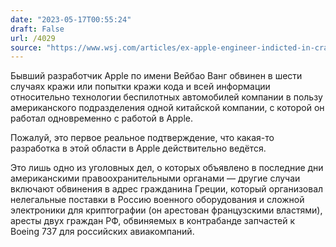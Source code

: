 ```yaml
---
date: "2023-05-17T00:55:24"
draft: False
url: /4029
source: "https://www.wsj.com/articles/ex-apple-engineer-indicted-in-crackdown-on-flow-of-restricted-tech-to-china-russia-e1fd8cfa?mod=tech_lead_pos4"
---
```


Бывший разработчик Apple по имени Вейбао Ванг обвинен в шести случаях кражи или попытки кражи кода и всей информации относительно технологии беспилотных автомобилей компании в пользу американского подразделения одной китайской компании, с которой он работал одновременно с работой в Apple. 

Пожалуй, это первое реальное подтверждение, что какая-то разработка в этой области в Apple действительно ведётся.

Это лишь одно из уголовных дел, о которых объявлено в последние дни американскими правоохранительными органами — другие случаи включают обвинения в адрес гражданина Греции, который организовал нелегальные поставки в Россию военного оборудования и сложной электроники для криптографии (он арестован французскими властями), аресты двух граждан РФ, обвиняемых в контрабанде запчастей к Boeing 737 для российских авиакомпаний.

